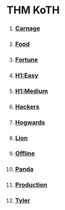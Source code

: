 # THM KoTH 
1. ### [Carnage](https://github.com/farukerdem34/THM-KOTH-Rooms/tree/master/Carnage)
2. ### [Food](https://github.com/farukerdem34/THM-KOTH-Rooms/tree/master/Food) 
3. ### [Fortune](https://github.com/farukerdem34/THM-KOTH-Rooms/tree/master/Fortune) 
4. ### [H1:Easy](https://github.com/farukerdem34/THM-KOTH-Rooms/tree/master/H1-Easy) 
5. ### [H1:Medium](https://github.com/farukerdem34/THM-KOTH-Rooms/tree/master/H1-Medium) 
6. ### [Hackers](https://github.com/farukerdem34/THM-KOTH-Rooms/tree/master/Hackers) 
7. ### [Hogwards](https://github.com/farukerdem34/THM-KOTH-Rooms/tree/master/Hogwards) 
8. ### [Lion](https://github.com/farukerdem34/THM-KOTH-Rooms/tree/master/Lion)
9. ### [Offline](https://github.com/farukerdem34/THM-KOTH-Rooms/tree/master/Offline)  
10. ### [Panda](https://github.com/farukerdem34/THM-KOTH-Rooms/tree/master/Panda)
11. ### [Production](https://github.com/farukerdem34/THM-KOTH-Rooms/tree/master/Production)   
12. ### [Tyler](https://github.com/farukerdem34/THM-KOTH-Rooms/tree/master/Tyler) 
